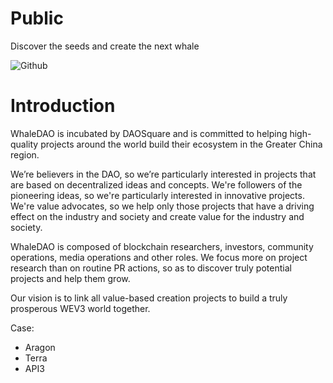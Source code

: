 # Public
Discover the seeds and create the next whale

![Github](https://cdn.jsdelivr.net/gh/Typto/bed@master/uPic/Github.png)

# Introduction
WhaleDAO is incubated by DAOSquare and is committed to helping high-quality projects around the world build their ecosystem in the Greater China region.
 
We’re believers in the DAO, so we’re particularly interested in projects that are based on decentralized ideas and concepts. We're followers of the pioneering ideas, so we're particularly interested in innovative projects. We're value advocates, so we help only those projects that have a driving effect on the industry and society and create value for the industry and society.
 
WhaleDAO is composed of blockchain researchers, investors, community operations, media operations and other roles. We focus more on project research than on routine PR actions, so as to discover truly potential projects and help them grow.
 
Our vision is to link all value-based creation projects to build a truly prosperous WEV3 world together.
 
Case:
- Aragon
- Terra
- API3
